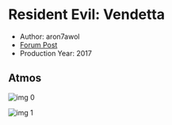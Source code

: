 # Resident Evil: Vendetta

* Author: aron7awol
* [Forum Post](https://www.avsforum.com/threads/bass-eq-for-filtered-movies.2995212/post-58313040)
* Production Year: 2017

## Atmos

![img 0](https://i.imgur.com/ofBMywv.jpg)

![img 1](https://i.imgur.com/xZ0KQLw.jpg)

